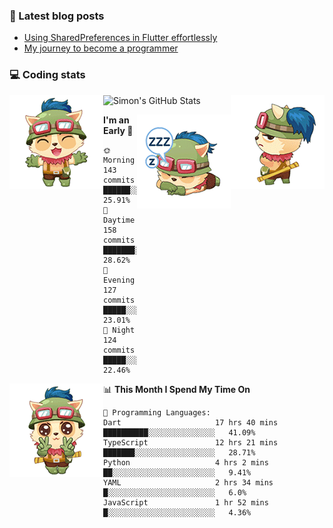 ### 📘 Latest blog posts

<!-- BLOG-POST-LIST:START -->
- [Using SharedPreferences in Flutter effortlessly](http://blog.codingteemo.me/2020/07/15/Using-SharedPreferences-in-Flutter-effortlessly/)
- [My journey to become a programmer](http://blog.codingteemo.me/2018/07/14/My-journey-to-become-a-programmer/)
<!-- BLOG-POST-LIST:END -->

### 💻 Coding stats
<img align="right" src="https://raw.githubusercontent.com/simonpham/simonpham/master/assets/images/6kiur.gif" >


<img align="left" src="https://raw.githubusercontent.com/simonpham/simonpham/master/assets/images/5kiur.gif" >

![Simon's GitHub Stats](https://github-readme-stats-obu2qdcs2.vercel.app/api?username=simonpham)

<img align="right" src="https://raw.githubusercontent.com/simonpham/simonpham/master/assets/images/4kiur.gif" >

<!--START_SECTION:waka-->
**I'm an Early 🐤** 

```text
🌞 Morning    143 commits    ██████░░░░░░░░░░░░░░░░░░░   25.91% 
🌆 Daytime    158 commits    ███████░░░░░░░░░░░░░░░░░░   28.62% 
🌃 Evening    127 commits    █████░░░░░░░░░░░░░░░░░░░░   23.01% 
🌙 Night      124 commits    █████░░░░░░░░░░░░░░░░░░░░   22.46%

```


<img align="left" src="https://raw.githubusercontent.com/simonpham/simonpham/master/assets/images/19kiur.gif" >📊 **This Month I Spend My Time On** 

```text
💬 Programming Languages: 
Dart                     17 hrs 40 mins      ██████████░░░░░░░░░░░░░░░   41.09% 
TypeScript               12 hrs 21 mins      ███████░░░░░░░░░░░░░░░░░░   28.71% 
Python                   4 hrs 2 mins        ██░░░░░░░░░░░░░░░░░░░░░░░   9.41% 
YAML                     2 hrs 34 mins       █░░░░░░░░░░░░░░░░░░░░░░░░   6.0% 
JavaScript               1 hr 52 mins        █░░░░░░░░░░░░░░░░░░░░░░░░   4.36%

```


<!--END_SECTION:waka-->
